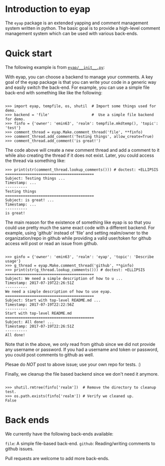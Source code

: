 # Introduction to eyap

The `eyap` package is an extended yapping and comment management
system written in python. The basic goal is to provide a high-level
comment management system which can be used with various back-ends.

# Quick start

The following example is from [`eyap/__init__.py`](https://github.com/emin63/eyap/blob/master/eyap/__init__.py):

With eyap, you can choose a backend to manage your comments. A key goal of
the eyap package is that you can write your code in a generic way and easily
switch the back-end. For example, you can use a simple file back-end with
something like like the following:

```

>>> import eyap, tempfile, os, shutil  # Import some things used for demo.
>>> backend = 'file'                   #  Use a simple file backend for demo.
>>> finfo = {'owner': 'emin63', 'realm': tempfile.mkdtemp(), 'topic': 'test'}
>>> comment_thread = eyap.Make.comment_thread('file', **finfo)
>>> comment_thread.add_comment('Testing things', allow_create=True)
>>> comment_thread.add_comment('is great!')

```

The code above will create a new comment thread and add a comment to it
while also creating the thread if it does not exist. Later, you could
access the thread via something like:

```
>>> print(str(comment_thread.lookup_comments())) # doctest: +ELLIPSIS
========================================
Subject: Testing things ...
Timestamp: ...
----------
Testing things
========================================
Subject: is great! ...
Timestamp: ...
----------
is great!

```

The main reason for the existence of something like eyap is so that you
could use pretty much the same exact code with a different backend. For
example, using 'github' instead of 'file' and setting realm/owner to the
organization/repo in github while providing a valid user/token for github
access will post or read an issue from github.

```

>>> ginfo = {'owner': 'emin63', 'realm': 'eyap', 'topic': 'Describe usage'}
>>> g_thread = eyap.Make.comment_thread('github', **ginfo)
>>> print(str(g_thread.lookup_comments())) # doctest: +ELLIPSIS
========================================
Subject: We need a simple description of how to u ...
Timestamp: 2017-07-19T22:26:51Z
----------
We need a simple description of how to use eyap.
========================================
Subject: Start with top-level README.md ...
Timestamp: 2017-07-19T22:22:56Z
----------
Start with top-level README.md
========================================
Subject: All done! ...
Timestamp: 2017-07-19T22:26:51Z
----------
All done!

```

Note that in the above, we only read from github since we did not provide
any username or password. If you had a username and token or password, you
could post comments to github as well.

   Plesae do *NOT* post to above issue; use your own repo for tests.  :)

Finally, we cleanup the file based backend since we don't need it anymore.

```

>>> shutil.rmtree(finfo['realm'])  # Remove the directory to cleanup test.
>>> os.path.exists(finfo['realm']) # Verify we cleaned up.
False

```

# Back ends

We currently have the following back-ends available:

  `file`:    A simple file-based back-end.
  `github`:  Reading/writing comments to github issues.

Pull requests are welcome to add more back-ends.
